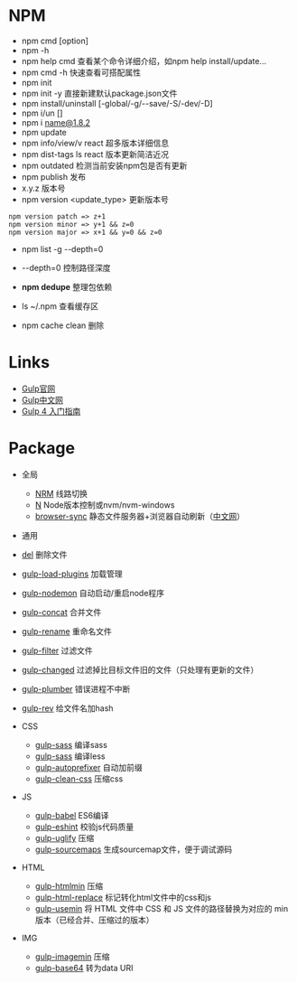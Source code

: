 # NPM

- npm cmd [option]
- npm -h
 - npm help cmd 查看某个命令详细介绍，如npm help install/update...
 - npm cmd -h 快速查看可搭配属性
- npm init
 - npm init -y 直接新建默认package.json文件
- npm install/uninstall [-global/-g/--save/-S/-dev/-D]
 - npm i/un []
 - npm i name@1.8.2
- npm update
 - npm info/view/v react 超多版本详细信息
 - npm dist-tags ls react 版本更新简洁近况
 - npm outdated 检测当前安装npm包是否有更新
- npm publish 发布
 - x.y.z 版本号
 - npm version <update_type> 更新版本号

```
npm version patch => z+1
npm version minor => y+1 && z=0
npm version major => x+1 && y=0 && z=0
```

- npm list -g --depth=0

 - --depth=0 控制路径深度

- **npm dedupe** 整理包依赖
- ls ~/.npm 查看缓存区
 - npm cache clean 删除

# Links


- [Gulp官网](http://gulpjs.com/)
- [Gulp中文网](http://www.gulpjs.com.cn/)
- [Gulp 4 入门指南](https://github.com/cssmagic/blog/issues/62)

# Package


- 全局
  - [NRM](https://www.npmjs.com/package/nrm) 线路切换
  - [N](https://www.npmjs.com/package/n) Node版本控制或nvm/nvm-windows
  - [browser-sync](https://www.npmjs.com/package/browser-sync) 静态文件服务器+浏览器自动刷新（[中文网](http://www.browsersync.cn/)）

- 通用
 - [del](https://www.npmjs.com/package/del) 删除文件
  - [gulp-load-plugins](https://www.npmjs.com/package/gulp-load-plugins) 加载管理
  - [gulp-nodemon](https://www.npmjs.com/package/gulp-nodemon) 自动启动/重启node程序
  - [gulp-concat](https://www.npmjs.com/package/gulp-concat) 合并文件
  - [gulp-rename](https://www.npmjs.com/package/gulp-rename) 重命名文件
  - [gulp-filter](https://www.npmjs.com/package/gulp-filter) 过滤文件
  - [gulp-changed](https://www.npmjs.com/package/gulp-changed) 过滤掉比目标文件旧的文件（只处理有更新的文件）
  - [gulp-plumber](https://www.npmjs.com/package/gulp-plumber) 错误进程不中断
  - [gulp-rev](https://www.npmjs.com/package/gulp-rev) 给文件名加hash

- CSS
  - [gulp-sass](https://www.npmjs.com/package/gulp-sass) 编译sass
  - [gulp-sass](https://www.npmjs.com/package/gulp-less) 编译less
  - [gulp-autoprefixer](https://www.npmjs.com/package/gulp-autoprefixer) 自动加前缀
  - [gulp-clean-css](https://www.npmjs.com/package/gulp-clean-css) 压缩css

- JS 
  - [gulp-babel](https://www.npmjs.com/package/gulp-babel) ES6编译
  - [gulp-eshint](https://www.npmjs.com/package/gulp-eslint) 校验js代码质量
  - [gulp-uglify](https://www.npmjs.com/package/gulp-uglify) 压缩
  - [gulp-sourcemaps](https://www.npmjs.com/package/gulp-sourcemaps) 生成sourcemap文件，便于调试源码

- HTML 

  - [gulp-htmlmin](https://www.npmjs.com/package/gulp-htmlmin) 压缩
  - [gulp-html-replace](https://www.npmjs.com/package/gulp-html-replace) 标记转化html文件中的css和js
  - [gulp-usemin](https://www.npmjs.com/package/gulp-usemin) 将 HTML 文件中 CSS 和 JS 文件的路径替换为对应的 min 版本（已经合并、压缩过的版本）

- IMG

  - [gulp-imagemin](https://www.npmjs.com/package/gulp-imagemin) 压缩
  - [gulp-base64](https://www.npmjs.com/package/gulp-base64) 转为data URI


